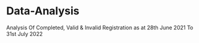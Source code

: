# Data-Analysis
Analysis Of Completed, Valid &amp; Invalid Registration as at 28th June 2021 To 31st July 2022

